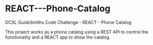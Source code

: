 # REACT---Phone-Catalog
DCSL GuideSmiths Code Challenge - REACT - Phone Catalog

This project works as a phone catalog using a REST API to control the functionality and a REACT app to show the catalog.
